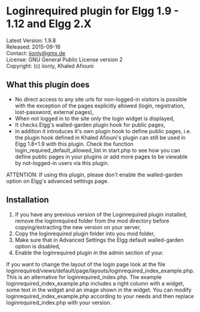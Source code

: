 Loginrequired plugin for Elgg 1.9 - 1.12 and Elgg 2.X
=====================================================

Latest Version: 1.9.8  
Released: 2015-09-16  
Contact: iionly@gmx.de  
License: GNU General Public License version 2  
Copyright: (c) iionly, Khaled Afiouni


What this plugin does
---------------------

* No direct access to any site urls for non-logged-in visitors is possible with the exception of the pages explicitly allowed (login, registration, lost-password, external pages),
* When not logged in to the site only the login widget is displayed,
* It checks Elgg's walled-garden plugin hook for public pages,
* In addition it introduces it's own plugin hook to define public pages, i.e. the plugin hook defined in Khaled Afiouni's plugin can still be used in Elgg 1.8+1.9 with this plugin. Check the function login_required_default_allowed_list in start.php to see how you can define public pages in your plugins or add more pages to be viewable by not-logged-in users via this plugin.


ATTENTION: If using this plugin, please don't enable the walled-garden option on Elgg's advanced settings page.


Installation
------------

1. If you have any previous version of the Loginrequired plugin installed, remove the loginrequired folder from the mod directory before copying/extracting the new version on your server,
2. Copy the loginrequired plugin folder into you mod folder,
3. Make sure that in Advanced Settings the Elgg default walled-garden option is disabled,
4. Enable the loginrequired plugin in the admin section of your.

If you want to change the layout of the login page look at the file loginrequired/views/default/page/layouts/loginrequired_index_example.php. This is an alternative for loginrequired_index.php. The example loginrequired_index_example.php includes a right column with a widget, some text in the widget and an image shown in the widget. You can modify loginrequired_index_example.php according to your needs and then replace loginrequired_index.php with your version.
